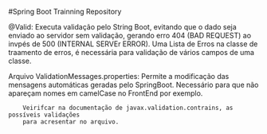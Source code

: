 #Spring Boot Trainning Repository

@Valid: Executa validação pelo String Boot, evitando que o dado seja enviado ao servidor sem
        validação, gerando erro 404 (BAD REQUEST) ao invpés de 500 (INTERNAL SERVEr ERROR).
        Uma Lista de Erros na classe de traamento de erros, é necessária para validação de vários campos de uma classe.

Arquivo ValidationMessages.properties:
        Permite a modificação das mensagens automáticas geradas pelo SpringBoot.
        Necessário para que não apareçam nomes em camelCase no FrontEnd por exemplo.

        Veirifcar na documentação de javax.validation.contrains, as possíveis validações
        para acresentar no arquivo.

